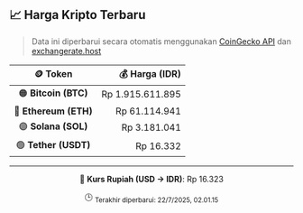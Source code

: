 

<!-- HARGA_KRIPTO -->
## 📈 Harga Kripto Terbaru

> Data ini diperbarui secara otomatis menggunakan [CoinGecko API](https://www.coingecko.com/) dan [exchangerate.host](https://exchangerate.host/)

<div align="center">

| 🪙 Token | 💰 Harga (IDR) |
|:------:|---------------:|
| 🟠 **Bitcoin (BTC)**   | Rp 1.915.611.895 |
| 🔵 **Ethereum (ETH)**  | Rp 61.114.941 |
| 🟣 **Solana (SOL)**    | Rp 3.181.041 |
| 🟢 **Tether (USDT)**   | Rp 16.332 |

---

💱 **Kurs Rupiah (USD → IDR)**: Rp 16.323

🕒 <sub>Terakhir diperbarui: 22/7/2025, 02.01.15</sub>

</div>
<!-- /HARGA_KRIPTO -->